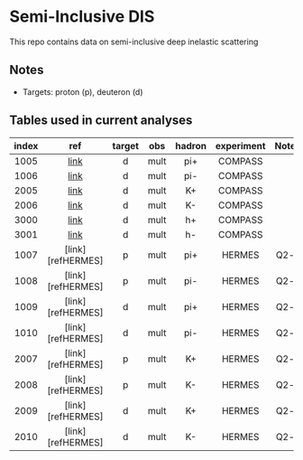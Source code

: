 # Semi-Inclusive DIS

This repo contains data on semi-inclusive deep inelastic scattering

## Notes

* Targets: proton (p), deuteron (d)

## Tables used in current analyses
| index | ref                 | target   | obs  | hadron |  experiment      | Notes                             |
| :--:  | :--:                | :--:     | :--: | :--:   |  :--:            | :--:                              |
| 1005  | [link][refCOMPASS]  | d        | mult | pi+    |  COMPASS         |                                   |
| 1006  | [link][refCOMPASS]  | d        | mult | pi-    |  COMPASS         |                                   |
| 2005  | [link][refCOMPASSK] | d        | mult | K+     |  COMPASS         |                                   |
| 2006  | [link][refCOMPASSK] | d        | mult | K-     |  COMPASS         |                                   |
| 3000  | [link][refCOMPASS]  | d        | mult | h+     |  COMPASS         |                                   |
| 3001  | [link][refCOMPASS]  | d        | mult | h-     |  COMPASS         |                                   |
| 1007  | [link][refHERMES]   | p        | mult | pi+    |  HERMES          | Q2-z                              |
| 1008  | [link][refHERMES]   | p        | mult | pi-    |  HERMES          | Q2-z                              |
| 1009  | [link][refHERMES]   | d        | mult | pi+    |  HERMES          | Q2-z                              |
| 1010  | [link][refHERMES]   | d        | mult | pi-    |  HERMES          | Q2-z                              |
| 2007  | [link][refHERMES]   | p        | mult | K+     |  HERMES          | Q2-z                              |
| 2008  | [link][refHERMES]   | p        | mult | K-     |  HERMES          | Q2-z                              |
| 2009  | [link][refHERMES]   | d        | mult | K+     |  HERMES          | Q2-z                              |
| 2010  | [link][refHERMES]   | d        | mult | K-     |  HERMES          | Q2-z                              |



[refCOMPASS]:  https://inspirehep.net/literature/1444985
[refCOMPASSK]: https://inspirehep.net/literature/1483098



